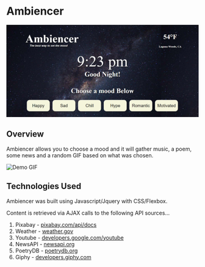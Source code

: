 # Ambiencer

![Screen Shot 1](/images/screens/ambiencer-screen.png)

## Overview

Ambiencer allows you to choose a mood and it will gather music, a poem, some news and a random GIF based on what was chosen.

![Demo GIF](/images/screens/ambiencer-demo1.gif)

## Technologies Used

Ambiencer was built using Javascript/Jquery with CSS/Flexbox.

Content is retrieved via AJAX calls to the following API sources...  

1. Pixabay - [pixabay.com/api/docs](https://pixabay.com/api/docs)
2. Weather - [weather.gov](http://weather.org)
3. Youtube - [developers.google.com/youtube](http://developers.google.com/youtube)
4. NewsAPI - [newsapi.org](http://newsapi.org)
5. PoetryDB - [poetrydb.org](http://poetrydb.org)
6. Giphy - [developers.giphy.com](http://developers.giphy.com)